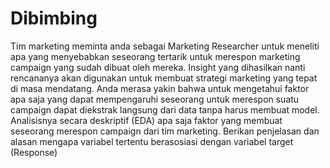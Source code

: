 # Dibimbing
Tim marketing meminta anda sebagai Marketing Researcher untuk meneliti apa yang menyebabkan seseorang tertarik untuk merespon marketing campaign yang sudah dibuat oleh mereka. Insight yang dihasilkan nanti rencananya akan digunakan untuk membuat strategi marketing yang tepat di masa mendatang. 
Anda merasa yakin bahwa untuk mengetahui faktor apa saja yang dapat mempengaruhi seseorang untuk merespon suatu campaign dapat diekstrak langsung dari data tanpa harus membuat model. Analisisnya secara deskriptif (EDA) apa saja faktor yang membuat seseorang merespon campaign dari tim marketing. Berikan penjelasan dan alasan mengapa variabel tertentu berasosiasi dengan variabel target (Response)
